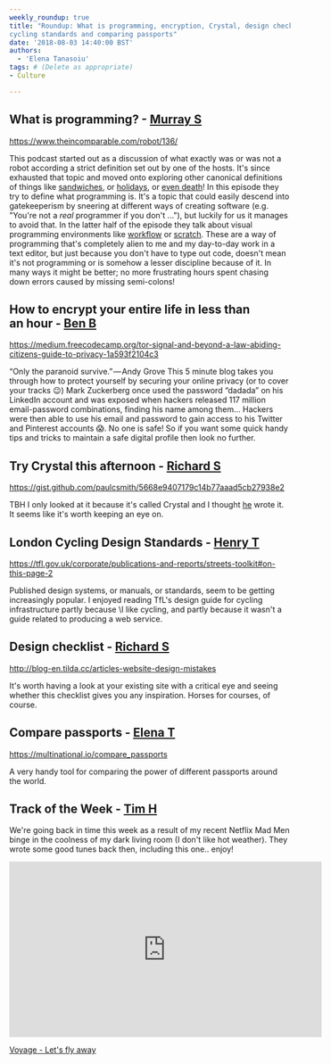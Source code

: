 ```yaml
---
weekly_roundup: true
title: "Roundup: What is programming, encryption, Crystal, design checklist, 
cycling standards and comparing passports"
date: '2018-08-03 14:40:00 BST'
authors:
  - 'Elena Tanasoiu'
tags: # (Delete as appropriate)
- Culture

---
```



## What is programming? - [Murray S](/people#murray-steele)

https://www.theincomparable.com/robot/136/

This podcast started out as a discussion of what exactly was or was not a robot
according a strict definition set out by one of the hosts.  It's since exhausted
that topic and moved onto exploring other canonical definitions of things
like [sandwiches](https://www.theincomparable.com/robot/102/), or 
[holidays](https://www.theincomparable.com/robot/126/), or
[even death](https://www.theincomparable.com/robot/120/)!  In this episode
they try to define what programming is.  It's a topic that could easily descend 
into gatekeeperism by sneering at different ways of creating software (e.g. 
"You're not a _real_ programmer if you don't …"), but luckily for us it manages 
to avoid that.  In the latter half of the episode they talk about visual 
programming environments like [workflow](https://workflow.is/) or 
[scratch](https://scratch.mit.edu/).  These are a way of programming that's 
completely alien to me and my day-to-day work in a text editor, but just because
you don't have to type out code, doesn't mean it's not programming or is somehow 
a lesser discipline because of it.  In many ways it might be better; no more
frustrating hours spent chasing down errors caused by missing semi-colons!

## How to encrypt your entire life in less than an hour - [Ben B](/people#ben-baumann)

https://medium.freecodecamp.org/tor-signal-and-beyond-a-law-abiding-citizens-guide-to-privacy-1a593f2104c3

“Only the paranoid survive.” — Andy Grove
This 5 minute blog takes you through how to protect yourself by securing your online 
privacy (or to cover your tracks 😉) Mark Zuckerberg once used the password “dadada” 
on his LinkedIn account and was exposed when hackers released 117 million 
email-password combinations, finding his name among them… Hackers were then able to 
use his email and password to gain access to his Twitter and Pinterest accounts 😱. 
No one is safe! So if you want some quick handy tips and tricks to maintain a safe 
digital profile then look no further.

## Try Crystal this afternoon - [Richard S](/people#richard-stobart)

https://gist.github.com/paulcsmith/5668e9407179c14b77aaad5cb27938e2

TBH I only looked at it because it's called Crystal and I thought [he](https://twitter.com/haironfire907?lang=en) wrote it.  It seems 
like it's worth keeping an eye on.

## London Cycling Design Standards - [Henry T](/people#henry-turner)

https://tfl.gov.uk/corporate/publications-and-reports/streets-toolkit#on-this-page-2

Published design systems, or manuals, or standards, seem to be getting increasingly 
popular. I enjoyed reading TfL's design guide for cycling infrastructure partly because 
\I like cycling, and partly because it wasn't a guide related to producing a web service.

## Design checklist - [Richard S](/people#richard-stobart)

http://blog-en.tilda.cc/articles-website-design-mistakes

It's worth having a look at your existing site with a critical eye and seeing whether 
this checklist gives you any inspiration.  Horses for courses, of course.

## Compare passports - [Elena T](/people#elena-tanasoiu)

https://multinational.io/compare_passports

A very handy tool for comparing the power of different passports around the world. 

## Track of the Week - [Tim H](/people#tim-higgins)

We're going back in time this week as a result of my recent Netflix Mad Men binge in the 
coolness of my dark living room (I don't like hot weather). They wrote some good tunes 
back then, including this one.. enjoy!

<iframe width="560" height="315" src="https://www.youtube.com/embed/z5Cm3KFfD-c" frameborder="0" allowfullscreen></iframe>

[Voyage - Let's fly away](https://www.youtube.com/watch?v=z5Cm3KFfD-c)
